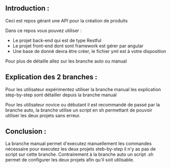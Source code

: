 ## Introduction :

Ceci est repos gérant une API pour la création de produits

Dans ce repos vous pouvez utiliser :

- Le projet back-end qui est de type Restful
- Le projet front-end dont sont framework est gérer par angular
- Une base de donné devra être créer, le fichier yml est à votre disposition


Pour plus de détaille allez sur les branche auto ou manual

## Explication des 2 branches :

Pour les utilisateur expérimentez utiliser la branche manual les explication step-by-step sont détailler depuis la branche manual

Pour les utilisateur novice ou débutant il est recommandé de passé par la branche auto, la branche utilise un script en sh permettant de pouvoir utiliser les deux projets sans erreur.

## Conclusion :

La branche manual permet d'executez manuellement les commandes nécessaire pour executez les deux projets steb-by-step il n'y as pas de script sur cette branche.
Contrairement à la branche auto un script .sh permet de configurer les deux projets afin qu'il soit utilisable.
